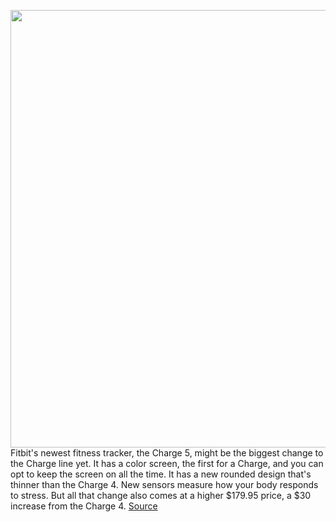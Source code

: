 <img src='https://cdn.vox-cdn.com/thumbor/i7gBMHbrOBarQmWGkDMJvpFEzxA=/0x0:2040x1530/1200x675/filters:focal(857x602:1183x928)/cdn.vox-cdn.com/uploads/chorus_image/image/69887588/jpeters_210912_4757_0002.0.jpg' width='700px' /><br/>
Fitbit's newest fitness tracker, the Charge 5, might be the biggest change to the Charge line yet. It has a color screen, the first for a Charge, and you can opt to keep the screen on all the time. It has a new rounded design that's thinner than the Charge 4. New sensors measure how your body responds to stress. But all that change also comes at a higher $179.95 price, a $30 increase from the Charge 4.
<a href='https://www.theverge.com/22680300/fitbit-charge-5-review-fitness-tracker'> Source <a/>
